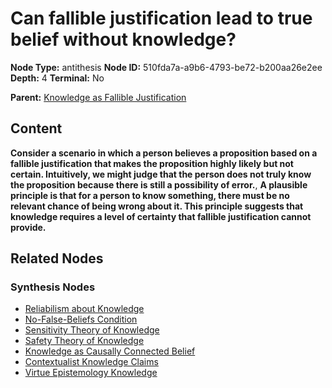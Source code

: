 # Can fallible justification lead to true belief without knowledge?

**Node Type:** antithesis
**Node ID:** 510fda7a-a9b6-4793-be72-b200aa26e2ee
**Depth:** 4
**Terminal:** No

**Parent:** [Knowledge as Fallible Justification](knowledge-as-fallible-justification-synthesis-6512ed5b-3df0-4e76-97cf-4ac0a09a6999.md)

## Content

**Consider a scenario in which a person believes a proposition based on a fallible justification that makes the proposition highly likely but not certain. Intuitively, we might judge that the person does not truly know the proposition because there is still a possibility of error.**, **A plausible principle is that for a person to know something, there must be no relevant chance of being wrong about it. This principle suggests that knowledge requires a level of certainty that fallible justification cannot provide.**

## Related Nodes

### Synthesis Nodes

- [Reliabilism about Knowledge](reliabilism-about-knowledge-synthesis-82600456-cf6b-4d27-99c2-236c073eb345.md)
- [No-False-Beliefs Condition](no-false-beliefs-condition-synthesis-8e6aaf04-656f-448d-a093-29a59b3464b2.md)
- [Sensitivity Theory of Knowledge](sensitivity-theory-of-knowledge-synthesis-036bed36-5ae8-47aa-94cd-b3f140b14bc6.md)
- [Safety Theory of Knowledge](safety-theory-of-knowledge-synthesis-07b22ec4-0d41-4369-b103-db8d05ac8667.md)
- [Knowledge as Causally Connected Belief](knowledge-as-causally-connected-belief-synthesis-59993562-63ff-425a-bfe8-cf0a386689d4.md)
- [Contextualist Knowledge Claims](contextualist-knowledge-claims-synthesis-bf8431a0-0d6b-4b20-a6c3-97738d57a525.md)
- [Virtue Epistemology Knowledge](virtue-epistemology-knowledge-synthesis-876b9b67-36df-4a25-9be4-94ef3d9af86b.md)
